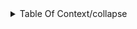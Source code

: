 <details>
  <summary>Table Of Context/collapse</summary>
  <p>This is the content that will be hidden or shown when the dropdown is toggled.</p>
  <ul>
    <li>List item 1</li>
    <li>List item 2</li>
    <li>List item 3</li>
  </ul>
</details>
